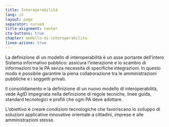 ```yaml
---
title: Interoperabilità
lang: it
layout: page
separator: curved
title-alignment: center
cta-buttons: true
chapter: modello-di-interoperabilita
linee-azione: true
---
```

La definizione di un modello di interoperabilità è un asse portante dell’intero Sistema informativo pubblico: assicura l’interazione e lo scambio di informazioni tra le PA senza necessità di specifiche integrazioni. In questo modo è possibile garantire la piena collaborazione tra le amministrazioni pubbliche e i soggetti privati.

Il consolidamento e la definizione di un nuovo modello di interoperabilità, vede AgID impegnata nella definizione di regole tecniche, linee guida, standard tecnologici e profili che ogni PA deve adottare.

L’obiettivo è creare condizioni tecnologiche che favoriscano lo sviluppo di soluzioni applicative innovative orientate a cittadini, imprese e alle amministrazioni stesse.
